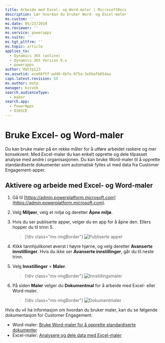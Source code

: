 ```yaml
---
title: Arbeide med Excel- og Word-maler | MicrosoftDocs
description: Lær hvordan du bruker Word- og Excel-maler
ms.custom: ''
ms.date: 05/23/2019
ms.reviewer: ''
ms.service: powerapps
ms.suite: ''
ms.tgt_pltfrm: ''
ms.topic: article
applies_to:
  - Dynamics 365 (online)
  - Dynamics 365 Version 9.x
  - powerapps
author: Mattp123
ms.assetid: ece68f5f-ad40-4bfa-975a-3e5bafb854aa
caps.latest.revision: 55
ms.author: matp
manager: kvivek
search.audienceType:
  - maker
search.app:
  - PowerApps
  - D365CE
---
```

   
# <a name="use-excel-and-word-templates"></a>Bruke Excel- og Word-maler

Du kan bruke maler på en rekke måter for å utføre arbeidet raskere og mer konsekvent. Med Excel-maler du kan enkelt opprette og dele tilpasset analyse med andre i organisasjonen. Du kan bruke Word-maler til å opprette standardiserte dokumenter som automatisk fylles ut med data fra Customer Engagement-apper.

## <a name="enable-and-work-with-excel-and-word-templates"></a>Aktivere og arbeide med Excel- og Word-maler

1. Gå til [https://admin.powerplatform.microsoft.com](https://admin.powerplatform.microsoft.com). 

2. Velg **Miljøer**, velg et miljø og deretter **Åpne miljø**.

3. Hvis du ser publiserte apper, velger du en app for å åpne den. Ellers hopper du til trinn 5.

   > [!div class="mx-imgBorder"] 
   > ![](media/published-apps.png "Publiserte apper") 

4. Klikk tannhjulikonet øverst i høyre hjørne, og velg deretter **Avanserte innstillinger**. Hvis du ikke ser **Avanserte innstillinger**, går du til neste trinn.

5. Velg **Innstillinger** > **Maler**.

   > [!div class="mx-imgBorder"] 
   > ![](media/settings-templates.png "Innstillingsmaler") 

6. På siden **Maler** velger du **Dokumentmal** for å arbeide med Excel- eller Word-maler.

   > [!div class="mx-imgBorder"] 
   > ![](media/document-templates.png "Dokumentmaler") 

Hvis du vil ha informasjon om hvordan du bruker maler, kan du se følgende dokumentasjon for Customer Engagement:

- Word-maler: [Bruke Word-maler for å opprette standardiserte dokumenter](https://docs.microsoft.com/dynamics365/customer-engagement/admin/using-word-templates-dynamics-365)
- Excel-maler: [Analysere og dele data med Excel-maler](https://docs.microsoft.com/dynamics365/customer-engagement/admin/analyze-your-data-with-excel-templates)

